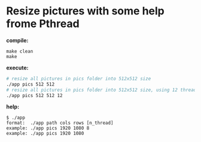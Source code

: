 # Resize pictures with some help frome Pthread

__compile:__

```
make clean
make
```

__execute:__

```sh
# resize all pictures in pics folder into 512x512 size
./app pics 512 512
# resize all pictures in pics folder into 512x512 size, using 12 threads
./app pics 512 512 12
```

__help:__

```
$ ./app
format:  ./app path cols rows [n_thread]
example: ./app pics 1920 1080 8  
example: ./app pics 1920 1080
```
